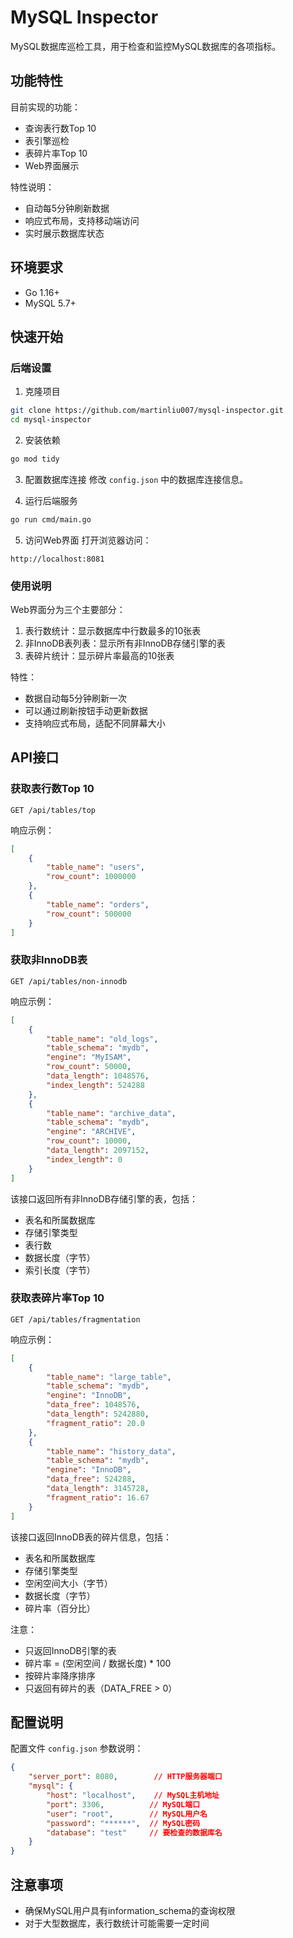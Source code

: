 # MySQL Inspector

MySQL数据库巡检工具，用于检查和监控MySQL数据库的各项指标。

## 功能特性

目前实现的功能：
- 查询表行数Top 10
- 表引擎巡检
- 表碎片率Top 10
- Web界面展示

特性说明：
- 自动每5分钟刷新数据
- 响应式布局，支持移动端访问
- 实时展示数据库状态

## 环境要求

- Go 1.16+
- MySQL 5.7+

## 快速开始

### 后端设置

1. 克隆项目
```bash
git clone https://github.com/martinliu007/mysql-inspector.git
cd mysql-inspector
```

2. 安装依赖
```bash
go mod tidy
```

3. 配置数据库连接
修改 `config.json` 中的数据库连接信息。

4. 运行后端服务
```bash
go run cmd/main.go
```

5. 访问Web界面
打开浏览器访问：
```
http://localhost:8081
```

### 使用说明

Web界面分为三个主要部分：
1. 表行数统计：显示数据库中行数最多的10张表
2. 非InnoDB表列表：显示所有非InnoDB存储引擎的表
3. 表碎片统计：显示碎片率最高的10张表

特性：
- 数据自动每5分钟刷新一次
- 可以通过刷新按钮手动更新数据
- 支持响应式布局，适配不同屏幕大小

## API接口

### 获取表行数Top 10

```
GET /api/tables/top
```

响应示例：
```json
[
    {
        "table_name": "users",
        "row_count": 1000000
    },
    {
        "table_name": "orders",
        "row_count": 500000
    }
]
```

### 获取非InnoDB表

```
GET /api/tables/non-innodb
```

响应示例：
```json
[
    {
        "table_name": "old_logs",
        "table_schema": "mydb",
        "engine": "MyISAM",
        "row_count": 50000,
        "data_length": 1048576,
        "index_length": 524288
    },
    {
        "table_name": "archive_data",
        "table_schema": "mydb",
        "engine": "ARCHIVE",
        "row_count": 10000,
        "data_length": 2097152,
        "index_length": 0
    }
]
```

该接口返回所有非InnoDB存储引擎的表，包括：
- 表名和所属数据库
- 存储引擎类型
- 表行数
- 数据长度（字节）
- 索引长度（字节）

### 获取表碎片率Top 10

```
GET /api/tables/fragmentation
```

响应示例：
```json
[
    {
        "table_name": "large_table",
        "table_schema": "mydb",
        "engine": "InnoDB",
        "data_free": 1048576,
        "data_length": 5242880,
        "fragment_ratio": 20.0
    },
    {
        "table_name": "history_data",
        "table_schema": "mydb",
        "engine": "InnoDB",
        "data_free": 524288,
        "data_length": 3145728,
        "fragment_ratio": 16.67
    }
]
```

该接口返回InnoDB表的碎片信息，包括：
- 表名和所属数据库
- 存储引擎类型
- 空闲空间大小（字节）
- 数据长度（字节）
- 碎片率（百分比）

注意：
- 只返回InnoDB引擎的表
- 碎片率 = (空闲空间 / 数据长度) * 100
- 按碎片率降序排序
- 只返回有碎片的表（DATA_FREE > 0）

## 配置说明

配置文件 `config.json` 参数说明：

```json
{
    "server_port": 8080,        // HTTP服务器端口
    "mysql": {
        "host": "localhost",    // MySQL主机地址
        "port": 3306,          // MySQL端口
        "user": "root",        // MySQL用户名
        "password": "******",  // MySQL密码
        "database": "test"     // 要检查的数据库名
    }
}
```

## 注意事项

- 确保MySQL用户具有information_schema的查询权限
- 对于大型数据库，表行数统计可能需要一定时间
